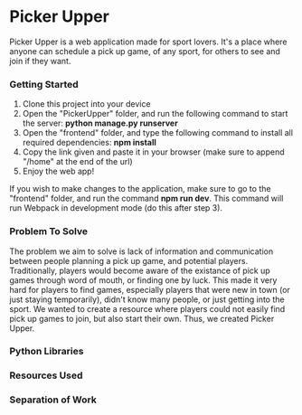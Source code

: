 # Picker Upper
Picker Upper is a web application made for sport lovers. It's a place where anyone can schedule a pick up game, of any sport, for others to see and join if they want.

### Getting Started
1. Clone this project into your device
2. Open the "PickerUpper" folder, and run the following command to start the server: **python manage.py runserver**
3. Open the "frontend" folder, and type the following command to install all required dependencies: **npm install**
4. Copy the link given and paste it in your browser (make sure to append "/home" at the end of the url)
5. Enjoy the web app!

If you wish to make changes to the application, make sure to go to the "frontend" folder, and run the command **npm run dev**. This command will run Webpack in development mode (do this after step 3).

### Problem To Solve
The problem we aim to solve is lack of information and communication between people planning a pick up game, and potential players. Traditionally, players would become aware of the existance of pick up games through word of mouth, or finding one by luck. This made it very hard for players to find games, especially players that were new in town (or just staying temporarily), didn't know many people, or just getting into the sport. We wanted to create a resource where players could not easily find pick up games to join, but also start their own. Thus, we created Picker Upper.

### Python Libraries

### Resources Used

### Separation of Work
